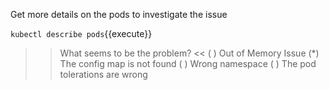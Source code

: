 Get more details on the pods to investigate the issue

`kubectl describe pods`{{execute}}

>>What seems to be the problem? <<
( ) Out of Memory Issue
(*) The config map is not found
( ) Wrong namespace
( ) The pod tolerations are wrong
